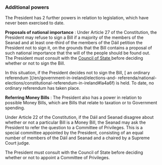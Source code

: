 ###  Additional powers

The President has 2 further powers in relation to legislation, which have
never been exercised to date.

**Proposals of national importance** : Under Article 27 of the Constitution,
the President may refuse to sign a Bill if a majority of the members of the
Seanad and at least one-third of the members of the Dáil petition the
President not to sign it, on the grounds that the Bill contains a proposal of
such national importance that the will of the people should be found out. The
President must consult with the [ Council of State
](https://president.ie/en/the-president/council-of-state) before deciding
whether or not to sign the Bill.

In this situation, if the President decides not to sign the Bill, [ an
ordinary referendum ](/en/government-in-ireland/elections-and-
referenda/national-elections/constitutional-referendum-in-ireland#la4a6f) is
held. To date, no ordinary referendum has taken place.

**Referring Money Bills** : The President also has a power in relation to
possible Money Bills, which are Bills that relate to taxation or to Government
spending.

Under Article 22 of the Constitution, if the Dáil and Seanad disagree about
whether or not a particular Bill is a Money Bill, the Seanad may ask the
President to refer the question to a Committee of Privileges. This is a
special committee appointed by the President, consisting of an equal number of
members of the Dáil and Seanad and a chaired by a Supreme Court judge.

The President must consult with the Council of State before deciding whether
or not to appoint a Committee of Privileges.
